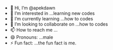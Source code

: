 - 👋 Hi, I’m @apekdawn
- 👀 I’m interested in ...learning new codes
- 🌱 I’m currently learning ...how to codes
- 💞️ I’m looking to collaborate on ...how to codes
- 📫 How to reach me ...
- 😄 Pronouns: ...male
- ⚡ Fun fact: ...the fun fact is me.

<!---
apekdawn/apekdawn is a ✨ special ✨ repository because its `README.md` (this file) appears on your GitHub profile.
You can click the Preview link to take a look at your changes.
--->
